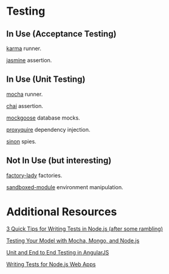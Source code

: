 Testing
====

In Use (Acceptance Testing)
----

[karma](testing/karma.md) runner.

[jasmine](testing/jasmine.md) assertion.

In Use (Unit Testing)
----

[mocha](testing/mocha.md) runner.

[chai](testing/chai.md) assertion.

[mockgoose](testing/mockgoose.md) database mocks.

[proxyquire](testing/proxyquire.md) dependency injection.

[sinon](testing/sinon.md) spies.

Not In Use (but interesting)
----

[factory-lady](testing/factory-lady.md) factories.

[sandboxed-module](testing/sandboxed-module.md) environment manipulation.

Additional Resources
====

[3 Quick Tips for Writing Tests in Node.js (after some rambling)](http://niallohiggins.com/2012/03/28/3-quick-tips-for-writing-tests-in-nodejs/)

[Testing Your Model with Mocha, Mongo, and Node.js](http://www.wekeroad.com/2012/02/25/testing-your-model-with-mocha-mongo-and-nodejs/)

[Unit and End to End Testing in AngularJS](http://www.sitepoint.com/unit-and-e2e-testing-in-angularjs/)

[Writing Tests for Node.js Web Apps](http://thibault.co/writing-tests-for-node-js-web-apps/)



